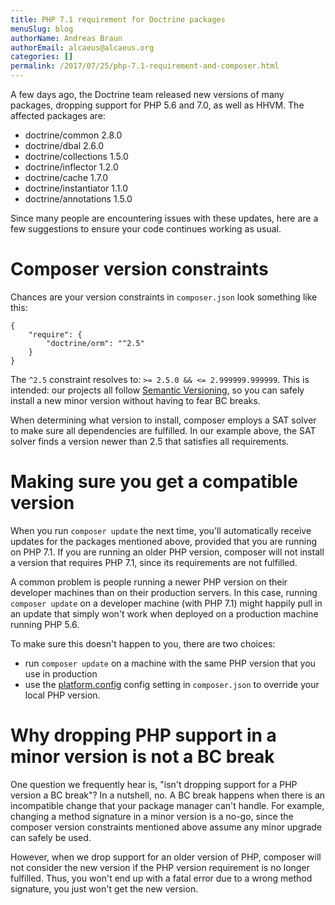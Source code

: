```yaml
---
title: PHP 7.1 requirement for Doctrine packages
menuSlug: blog
authorName: Andreas Braun
authorEmail: alcaeus@alcaeus.org
categories: []
permalink: /2017/07/25/php-7.1-requirement-and-composer.html
---
```

A few days ago, the Doctrine team released new versions of many
packages, dropping support for PHP 5.6 and 7.0, as well as HHVM. The
affected packages are:

-   doctrine/common 2.8.0
-   doctrine/dbal 2.6.0
-   doctrine/collections 1.5.0
-   doctrine/inflector 1.2.0
-   doctrine/cache 1.7.0
-   doctrine/instantiator 1.1.0
-   doctrine/annotations 1.5.0

Since many people are encountering issues with these updates, here are a
few suggestions to ensure your code continues working as usual.

Composer version constraints
============================

Chances are your version constraints in `composer.json` look something
like this:

~~~~ {.sourceCode .json}
{
    "require": {
        "doctrine/orm": "^2.5"
    }
}
~~~~

The `^2.5` constraint resolves to: `>= 2.5.0 && <= 2.999999.999999`.
This is intended: our projects all follow [Semantic
Versioning](http://semver.org/), so you can safely install a new minor
version without having to fear BC breaks.

When determining what version to install, composer employs a SAT solver
to make sure all dependencies are fulfilled. In our example above, the
SAT solver finds a version newer than 2.5 that satisfies all
requirements.

Making sure you get a compatible version
========================================

When you run `composer update` the next time, you'll automatically
receive updates for the packages mentioned above, provided that you are
running on PHP 7.1. If you are running an older PHP version, composer
will not install a version that requires PHP 7.1, since its requirements
are not fulfilled.

A common problem is people running a newer PHP version on their
developer machines than on their production servers. In this case,
running `composer update` on a developer machine (with PHP 7.1) might
happily pull in an update that simply won't work when deployed on a
production machine running PHP 5.6.

To make sure this doesn't happen to you, there are two choices:

-   run `composer update` on a machine with the same PHP version that
    you use in production
-   use the
    [platform.config](https://getcomposer.org/doc/06-config.md#platform)
    config setting in `composer.json` to override your local PHP
    version.

Why dropping PHP support in a minor version is not a BC break
=============================================================

One question we frequently hear is, "isn't dropping support for a PHP
version a BC break"? In a nutshell, no. A BC break happens when there is
an incompatible change that your package manager can't handle. For
example, changing a method signature in a minor version is a no-go,
since the composer version constraints mentioned above assume any minor
upgrade can safely be used.

However, when we drop support for an older version of PHP, composer will
not consider the new version if the PHP version requirement is no longer
fulfilled. Thus, you won't end up with a fatal error due to a wrong
method signature, you just won't get the new version.
